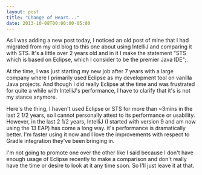 ```yaml
---
layout: post
title: "Change of Heart..."
date: 2013-10-08T00:00:00-05:00
---
```


As I was adding a new post today, I noticed an old post of mine that I had migrated from my old blog to this one about using IntelliJ and comparing it with STS. It's a little over 2 years old and in it I make the statement "STS which is based on Eclipse, which I consider to be the premier Java IDE";.

At the time, I was just starting my new job after 7 years with a large company where I primarily used Eclipse as my development tool on vanilla Java projects. And though I did really Eclipse at the time and was frustrated for quite a while with IntelliJ's performance, I have to clarify that it's is not my stance anymore.

Here's the thing, I haven't used Eclipse or STS for more than ~3mins in the last 2 1/2 years, so I cannot personally attest to its performance or usability. However, in the last 2 1/2 years, IntelliJ (I started with version 9 and am now using the 13 EAP) has come a long way. it's performance is dramatically better. I'm faster using it now and I love the improvements with respect to Gradle integration they've been bringing in.

I'm not going to promote one over the other like I said because I don't have enough usage of Eclipse recently to make a comparison and don't really have the time or desire to look at it any time soon. So I'll just leave it at that.
